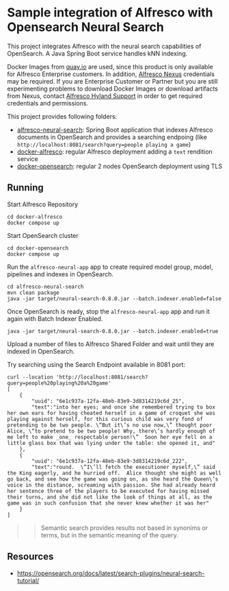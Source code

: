 # Sample integration of Alfresco with Opensearch Neural Search

This project integrates Alfresco with the neural search capabilities of OpenSearch. A Java Spring Boot service handles kNN indexing.

Docker Images from [quay.io](https://quay.io/organization/alfresco) are used, since this product is only available for Alfresco Enterprise customers. In addition, [Alfresco Nexus](https://nexus.alfresco.com) credentials may be required. If you are Enterprise Customer or Partner but you are still experimenting problems to download Docker Images or download artifacts from Nexus, contact [Alfresco Hyland Support](https://community.hyland.com) in order to get required credentials and permissions.

This project provides following folders:

* [alfresco-neural-search](alfresco-neural-search): Spring Boot application that indexes Alfresco documents in OpenSearch and provides a searching endpoing (like `http://localhost:8081/search?query=people playing a game`)
* [docker-alfresco](docker-alfresco): regular Alfresco deployment adding a `text` rendition service
* [docker-opensearch](docker-opensearch): regular 2 nodes OpenSearch deployment using TLS

## Running

Start Alfresco Repository

```
cd docker-alfresco
docker compose up
```

Start OpenSearch cluster

```
cd docker-opensearch
docker compose up
```

Run the `alfresco-neural-app` app to create required model group, model, pipelines and indexes in OpenSearch.

```
cd alfresco-neural-search
mvn clean package
java -jar target/neural-search-0.8.0.jar --batch.indexer.enabled=false
```

Once OpenSearch is ready, stop the `alfresco-neural-app` app and run it again with Batch Indexer Enabled.

```
java -jar target/neural-search-0.8.0.jar --batch.indexer.enabled=true
```

Upload a number of files to Alfresco Shared Folder and wait until they are indexed in OpenSearch.

Try searching using the Search Endpoint available in 8081 port:

```
curl --location 'http://localhost:8081/search?query=people%20playing%20a%20game'
[
    {
        "uuid": "6e1c937a-12fa-48eb-83e9-3d8314219c6d_25",
        "text":"into her eyes; and once she remembered trying to box her own ears for having cheated herself in a game of croquet she was playing against herself, for this curious child was very fond of pretending to be two people. \“But it\’s no use now,\” thought poor Alice, \“to pretend to be two people! Why, there\’s hardly enough of me left to make _one_ respectable person!\”  Soon her eye fell on a little glass box that was lying under the table: she opened it, and"
    },
    {
        "uuid": "6e1c937a-12fa-48eb-83e9-3d8314219c6d_222",
        "text":"round.  \“I\’ll fetch the executioner myself,\” said the King eagerly, and he hurried off.  Alice thought she might as well go back, and see how the game was going on, as she heard the Queen\’s voice in the distance, screaming with passion. She had already heard her sentence three of the players to be executed for having missed their turns, and she did not like the look of things at all, as the game was in such confusion that she never knew whether it was her"
    }
]
```

>> Semantic search provides results not based in synonims or terms, but in the semantic meaning of the query.


## Resources

* https://opensearch.org/docs/latest/search-plugins/neural-search-tutorial/